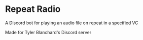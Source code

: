 # Repeat Radio

A Discord bot for playing an audio file on repeat in a specified VC

Made for Tyler Blanchard's Discord server
